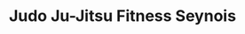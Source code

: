 ---
title: "Judo Ju-Jitsu Fitness Seynois"
url: /la-seyne-sur-mer/judo-ju-jitsu-fitness-seynois/
shop: Leerstehend
---